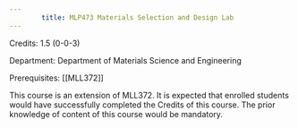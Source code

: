 ```yaml
---
        title: MLP473 Materials Selection and Design Lab
---
```

Credits: 1.5 (0-0-3)

Department: Department of Materials Science and Engineering

Prerequisites: [[MLL372]]

This course is an extension of MLL372. It is expected that enrolled students would have successfully completed the Credits of this course. The prior knowledge of content of this course would be mandatory.